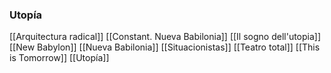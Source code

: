 

### Utopía
[[Arquitectura radical]]
[[Constant. Nueva Babilonia]]
[[Il sogno dell'utopia]]
[[New Babylon]]
[[Nueva Babilonia]]
[[Situacionistas]]
[[Teatro total]]
[[This is Tomorrow]]
[[Utopía]]